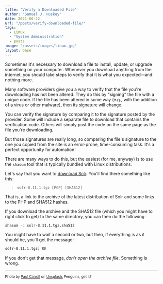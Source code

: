 ```yaml
---
title: "Verify a Downloaded File"
author: "Samuel J. Huskey"
date: 2021-06-22
url: "/posts/verify-downloaded-file/"
tags:
  - Linux
  - "System Administration"
  - posts
image: "/assets/images/linux.jpg"
layout: base
---
```


Sometimes it's necessary to download a file to install, update, or upgrade something on your computer. Whenever you download anything from the internet, you should take steps to verify that it is what you expected—and nothing more.

Many software providers give you a way to verify that the file you're downloading has not been altered. They do this by "signing" the file with a unique code. If the file has been altered in some way (e.g., with the addition of a virus or other malware), then its signature will change.

You can verify the signature by comparing it to the signature posted by the provider. Some will include a separate file to download that contains the verification code. Others will simply post the code on the same page as the file you're downloading.

But those signatures are really long, so comparing the file's signature to the one you copied from the site is an error-prone, time-consuming task. It's a perfect opportunity for automation!

There are many ways to do this, but the easiest (for me, anyway) is to use the `shasum` tool that is typically bundled with Linux distributions.

Let's say that you want to [download Solr](https://solr.apache.org/downloads.html). You'll find there something like this:

> `solr-8.11.1.tgz [PGP] [SHA512]`

That is, a link to the archive of the latest distribution of Solr and some links to the PHP and SHA512 hashes.

If you download the archive and the SHA512 file (which you might have to right click to get) to the same directory, you can then do the following:

```bash
shasum -c solr-8.11.1.tgz.sha512
```

You might have to wait a second or two, but then, if everything is as it should be, you'll get the message:

```bash
solr-8.11.1.tgz: OK
```

If you don't get that message, _don't open the archive file_. Something is wrong.

<hr />
<span style="font-size:smaller">Photo by <a href="https://unsplash.com/@mudmanuk?utm_source=unsplash&utm_medium=referral&utm_content=creditCopyText">Paul Carroll</a> on <a href="https://unsplash.com/s/photos/penguin?utm_source=unsplash&utm_medium=referral&utm_content=creditCopyText">Unsplash.</a> Penguins, get it?</span>
